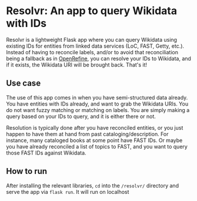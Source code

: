 # Resolvr: An app to query Wikidata with IDs

Resolvr is a lightweight Flask app where you can query Wikidata using existing IDs for entities from linked data services (LoC, FAST, Getty, etc.). Instead of having to reconcile labels, and/or to avoid that reconciliation being a fallback as in [OpenRefine](https://github.com/OpenRefine/OpenRefine/wiki/Reconciliation#reconciling-via-unique-identifiers), you can resolve your IDs to Wikidata, and if it exists, the Wikidata URI will be brought back. That's it!  

## Use case

The use of this app comes in when you have semi-structured data already. You have entities with IDs already, and want to grab the Wikidata URIs. You do not want fuzzy matching or matching on labels. You are simply making a query based on your IDs to query, and it is either there or not.   

Resolution is typically done after you have reconciled entities, or you just happen to have them at hand from past cataloging/description. For instance, many cataloged books at some point have FAST IDs. Or maybe you have already reconciled a list of topics to FAST, and you want to query those FAST IDs against Wikidata.    

## How to run

After installing the relevant libraries, `cd` into the `/resolvr/` directory and serve the app via `flask run`. It will run on localhost
